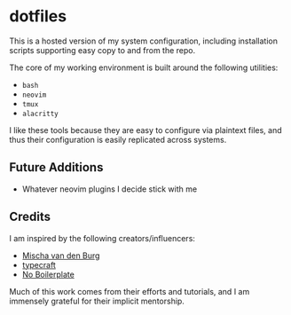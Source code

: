 # dotfiles
This is a hosted version of my system configuration, including installation 
scripts supporting easy copy to and from the repo.

The core of my working environment is built around the following utilities:

- `bash`
- `neovim`
- `tmux`
- `alacritty`

I like these tools because they are easy to configure via plaintext files, and
thus their configuration is easily replicated across systems.

## Future Additions

- Whatever neovim plugins I decide stick with me

## Credits

I am inspired by the following creators/influencers:

- [Mischa van den Burg](https://youtube.com/@mischavandenburg)
- [typecraft](https://youtube.com/@typecraft_dev)
- [No Boilerplate](https://youtube.com/@NoBoilerplate)

Much of this work comes from their efforts and tutorials, and I am immensely
grateful for their implicit mentorship.

